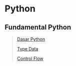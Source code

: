 # Python
## Fundamental Python
> [Dasar Python](dasarpython.md)
> 
> [Type Data](typeData.md)
>
> [Control Flow](controlflow.md)
> 
